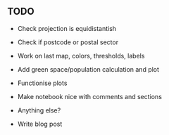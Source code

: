 TODO
-------------------------------------------

- Check projection is equidistantish
- Check if postcode or postal sector
- Work on last map, colors, thresholds, labels
- Add green space/population calculation and plot
- Functionise plots
- Make notebook nice with comments and sections
- Anything else?

- Write blog post
